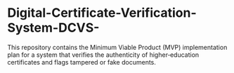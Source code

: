# Digital-Certificate-Verification-System-DCVS-
This repository contains the Minimum Viable Product (MVP) implementation plan for a system that verifies the authenticity of higher‑education certificates and flags tampered or fake documents.
